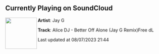 ## Currently Playing on SoundCloud

[<img align="left" width="100" src="https://i1.sndcdn.com/artworks-XNpFW9WmMdky5ztq-zEiJyA-t500x500.jpg">](https://soundcloud.com/djjayg-1/alice-dj-better-off-alone-jay-g-remix?in=saxurn/sets/oldies)

**Artist**: Jay G 

**Track**: Alice DJ - Better Off Alone (Jay G Remix)Free dL

Last updated at 08/07/2023 21:44
